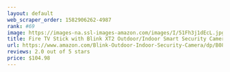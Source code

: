 ```yaml
---
layout: default 
﻿web_scraper_order: 1582906262-4987
rank: #69
image: https://images-na.ssl-images-amazon.com/images/I/51Fh3j1dEcL.jpg
title: Fire TV Stick with Blink XT2 Outdoor/Indoor Smart Security Camera - 1 camera kit
url: https://www.amazon.com/Blink-Outdoor-Indoor-Security-Camera/dp/B084RMPFJ6/ref=zg_mw_amazon-devices_69?_encoding=UTF8&psc=1&refRID=6VMZG7Z8NQN54MF293SQ
reviews: 2.0 out of 5 stars
price: $104.98 
---
```

